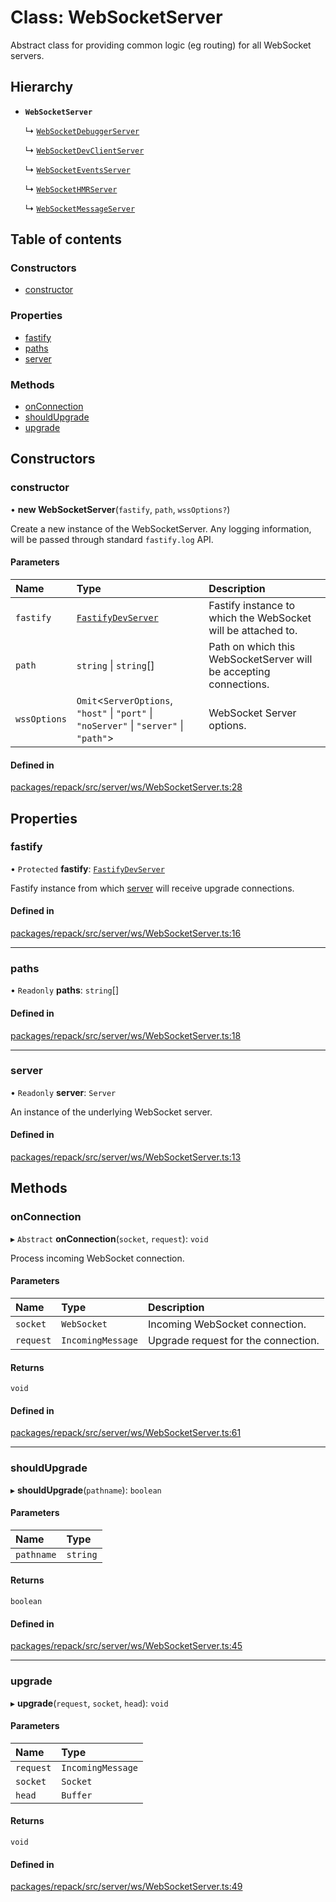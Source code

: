 # Class: WebSocketServer

Abstract class for providing common logic (eg routing) for all WebSocket servers.

## Hierarchy

- **`WebSocketServer`**

  ↳ [`WebSocketDebuggerServer`](WebSocketDebuggerServer.md)

  ↳ [`WebSocketDevClientServer`](WebSocketDevClientServer.md)

  ↳ [`WebSocketEventsServer`](WebSocketEventsServer.md)

  ↳ [`WebSocketHMRServer`](WebSocketHMRServer.md)

  ↳ [`WebSocketMessageServer`](WebSocketMessageServer.md)

## Table of contents

### Constructors

- [constructor](WebSocketServer.md#constructor)

### Properties

- [fastify](WebSocketServer.md#fastify)
- [paths](WebSocketServer.md#paths)
- [server](WebSocketServer.md#server)

### Methods

- [onConnection](WebSocketServer.md#onconnection)
- [shouldUpgrade](WebSocketServer.md#shouldupgrade)
- [upgrade](WebSocketServer.md#upgrade)

## Constructors

### constructor

• **new WebSocketServer**(`fastify`, `path`, `wssOptions?`)

Create a new instance of the WebSocketServer.
Any logging information, will be passed through standard `fastify.log` API.

#### Parameters

| Name | Type | Description |
| :------ | :------ | :------ |
| `fastify` | [`FastifyDevServer`](../types/FastifyDevServer.md) | Fastify instance to which the WebSocket will be attached to. |
| `path` | `string` \| `string`[] | Path on which this WebSocketServer will be accepting connections. |
| `wssOptions` | `Omit`<`ServerOptions`, ``"host"`` \| ``"port"`` \| ``"noServer"`` \| ``"server"`` \| ``"path"``\> | WebSocket Server options. |

#### Defined in

[packages/repack/src/server/ws/WebSocketServer.ts:28](https://github.com/callstack/repack/blob/a78f6b9/packages/repack/src/server/ws/WebSocketServer.ts#L28)

## Properties

### fastify

• `Protected` **fastify**: [`FastifyDevServer`](../types/FastifyDevServer.md)

Fastify instance from which [server](WebSocketServer.md#server) will receive upgrade connections.

#### Defined in

[packages/repack/src/server/ws/WebSocketServer.ts:16](https://github.com/callstack/repack/blob/a78f6b9/packages/repack/src/server/ws/WebSocketServer.ts#L16)

___

### paths

• `Readonly` **paths**: `string`[]

#### Defined in

[packages/repack/src/server/ws/WebSocketServer.ts:18](https://github.com/callstack/repack/blob/a78f6b9/packages/repack/src/server/ws/WebSocketServer.ts#L18)

___

### server

• `Readonly` **server**: `Server`

An instance of the underlying WebSocket server.

#### Defined in

[packages/repack/src/server/ws/WebSocketServer.ts:13](https://github.com/callstack/repack/blob/a78f6b9/packages/repack/src/server/ws/WebSocketServer.ts#L13)

## Methods

### onConnection

▸ `Abstract` **onConnection**(`socket`, `request`): `void`

Process incoming WebSocket connection.

#### Parameters

| Name | Type | Description |
| :------ | :------ | :------ |
| `socket` | `WebSocket` | Incoming WebSocket connection. |
| `request` | `IncomingMessage` | Upgrade request for the connection. |

#### Returns

`void`

#### Defined in

[packages/repack/src/server/ws/WebSocketServer.ts:61](https://github.com/callstack/repack/blob/a78f6b9/packages/repack/src/server/ws/WebSocketServer.ts#L61)

___

### shouldUpgrade

▸ **shouldUpgrade**(`pathname`): `boolean`

#### Parameters

| Name | Type |
| :------ | :------ |
| `pathname` | `string` |

#### Returns

`boolean`

#### Defined in

[packages/repack/src/server/ws/WebSocketServer.ts:45](https://github.com/callstack/repack/blob/a78f6b9/packages/repack/src/server/ws/WebSocketServer.ts#L45)

___

### upgrade

▸ **upgrade**(`request`, `socket`, `head`): `void`

#### Parameters

| Name | Type |
| :------ | :------ |
| `request` | `IncomingMessage` |
| `socket` | `Socket` |
| `head` | `Buffer` |

#### Returns

`void`

#### Defined in

[packages/repack/src/server/ws/WebSocketServer.ts:49](https://github.com/callstack/repack/blob/a78f6b9/packages/repack/src/server/ws/WebSocketServer.ts#L49)
